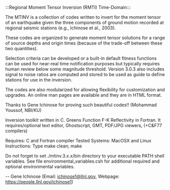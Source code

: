 :::Regional Moment Tensor Inversion (RMTI) Time-Domain:::

The MTINV is a collection of codes written to invert for the moment tensor of an earthquake given the three components of ground motion recorded at regional seismic stations (e.g., Ichinose et al., 2003).

These codes are organized to generate moment tensor solutions for a range of source depths and origin times (because of the trade-off between these two quantities).

Selection criteria can be developed or a built-in default fitness functions can be used for near-real time notification purposes but typically requires human review below some magnitude threshold. Version 3.0.3 also includes signal to noise ratios are computed and stored to be used as guide to define stations for use in the inversion.

The codes are also modularized for allowing flexibility for customization and upgrades. An online man pages are available and they are in HTML format.

Thanks to Gene Ichinose for proving such beautiful codes!! (Mohammad Youssof, NBI/KU)

Inversion toolkit written in C. Greens Function F-K Reflectivity in Fortran. It requires/optional text editor, Ghostscript, GMT, PDF/JPG viewers, (+C&F77 compilers)

Requires: C and Fortran compiler Tested Systems: MacOSX and Linux Instructions: Type make clean; make

Do not forget to set ./mtinv.3.x.x/bin directory to your executable PATH shell variables. See file environmental_variables.csh for additional required and optional environmental variables.

-- Gene Ichinose (Email: ichinose1@llnl.gov, Webpage: https://people.llnl.gov/ichinose1)
